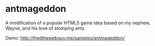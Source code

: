 # antmageddon
A modification of a popular HTML5 game idea based on my nephew, Wayne, and his love of stomping ants.

Demo: http://fredthewebguy.me/samples/antmageddon/

